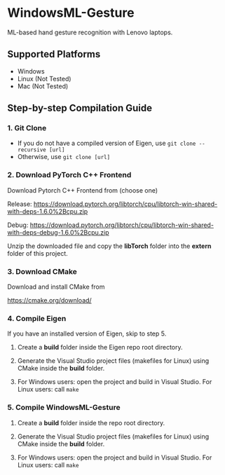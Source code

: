 # WindowsML-Gesture
 ML-based hand gesture recognition with Lenovo laptops.
 
## Supported Platforms
- Windows
- Linux (Not Tested)
- Mac (Not Tested)

## Step-by-step Compilation Guide 
 ### 1. Git Clone
 - If you do not have a compiled version of Eigen, use 
 `git clone --recursive [url]`
 - Otherwise, use
 `git clone [url]`

 ### 2. Download PyTorch C++ Frontend
 Download Pytorch C++ Frontend from (choose one)
 
 Release: https://download.pytorch.org/libtorch/cpu/libtorch-win-shared-with-deps-1.6.0%2Bcpu.zip
 
 Debug: https://download.pytorch.org/libtorch/cpu/libtorch-win-shared-with-deps-debug-1.6.0%2Bcpu.zip

 Unzip the downloaded file and copy the **libTorch** folder into the **extern** folder of this project.

 ### 3. Download CMake
 Download and install CMake from
 
 https://cmake.org/download/

 ### 4. Compile Eigen
 If you have an installed version of Eigen, skip to step 5.
 
 1. Create a **build** folder inside the Eigen repo root directory.
 
 2. Generate the Visual Studio project files (makefiles for Linux) using CMake inside the **build** folder.
 
 3. For Windows users: open the project and build in Visual Studio.
    For Linux users: call `make`
 
 ### 5. Compile WindowsML-Gesture
 
 1. Create a **build** folder inside the repo root directory.
 
 2. Generate the Visual Studio project files (makefiles for Linux) using CMake inside the **build** folder.
 
 3. For Windows users: open the project and build in Visual Studio.
    For Linux users: call `make`


